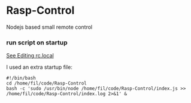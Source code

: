 # Rasp-Control
Nodejs based small remote control

### run script on startup

[See Editing rc.local](https://raspberrypi-guide.github.io/programming/run-script-on-boot)

I used an extra startup file:

```
#!/bin/bash
cd /home/fil/code/Rasp-Control
bash -c 'sudo /usr/bin/node /home/fil/code/Rasp-Control/index.js >> /home/fil/code/Rasp-Control/index.log 2>&1' &
```
